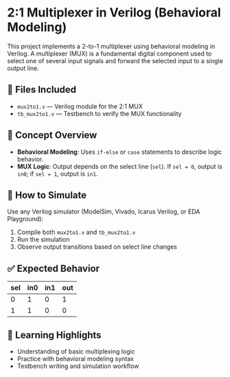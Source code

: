 # 2:1 Multiplexer in Verilog (Behavioral Modeling)

This project implements a 2-to-1 multiplexer using behavioral modeling in Verilog. A multiplexer (MUX) is a fundamental digital component used to select one of several input signals and forward the selected input to a single output line.

## 📁 Files Included
- `mux2to1.v` — Verilog module for the 2:1 MUX
- `tb_mux2to1.v` — Testbench to verify the MUX functionality

## 🧠 Concept Overview
- **Behavioral Modeling**: Uses `if-else` or `case` statements to describe logic behavior.
- **MUX Logic**: Output depends on the select line (`sel`). If `sel = 0`, output is `in0`; if `sel = 1`, output is `in1`.

## 🔧 How to Simulate
Use any Verilog simulator (ModelSim, Vivado, Icarus Verilog, or EDA Playground):
1. Compile both `mux2to1.v` and `tb_mux2to1.v`
2. Run the simulation
3. Observe output transitions based on select line changes

## ✅ Expected Behavior
| sel | in0 | in1 | out |
|-----|-----|-----|-----|
|  0  |  1  |  0  |  1  |
|  1  |  1  |  0  |  0  |

## 📌 Learning Highlights
- Understanding of basic multiplexing logic
- Practice with behavioral modeling syntax
- Testbench writing and simulation workflow


